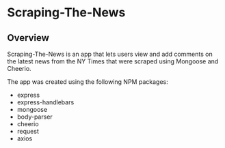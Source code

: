 # Scraping-The-News

## Overview

Scraping-The-News is an app that lets users view and add comments on the latest news from the NY Times that were scraped using Mongoose and Cheerio.

The app was created using the following NPM packages:
* express
* express-handlebars
* mongoose
* body-parser
* cheerio
* request
* axios

